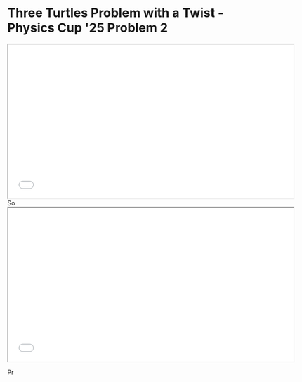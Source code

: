 # Three Turtles Problem with a Twist - Physics Cup '25 Problem 2

<iframe src="../Files/anim1.html" width="650" height="350"></iframe>
So

<iframe src="../Files/anim2.html" width="650" height="350"></iframe>

Pr
